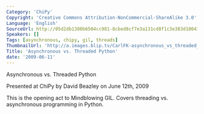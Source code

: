 ```yaml
---
Category: 'ChiPy'
Copyright: 'Creative Commons Attribution-NonCommercial-ShareAlike 3.0'
Language: 'English'
SourceUrl: http://05d2db1380b6504cc981-8cbed8cf7e3a131cd8f1c3e383d10041.r93.cf2.rackcdn.com/chipy/589_asynchronous-vs-threaded-python.flv
Speakers: []
Tags: [asynchronous, chipy, gil, threads]
ThumbnailUrl: 'http://a.images.blip.tv/CarlFK-asynchronous_vs_threaded_Python680-721.jpg'
Title: 'Asynchronous vs. Threaded Python'
date: '2009-06-11'
---
```

Asynchronous vs. Threaded Python

  
Presented at ChiPy by David Beazley on June 12th, 2009

  
This is the opening act to Mindblowing GIL. Covers threading vs. asynchronous
programming in Python.
